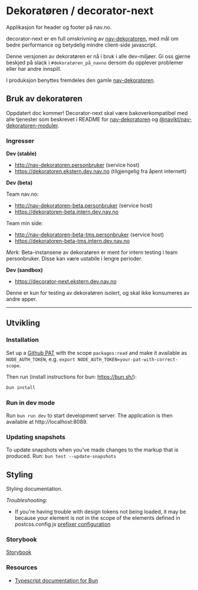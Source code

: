 # Dekoratøren / decorator-next
Applikasjon for header og footer på nav.no.

decorator-next er en full omskrivning av [nav-dekoratoren](https://github.com/navikt/nav-dekoratoren), med mål om bedre performance og betydelig mindre client-side javascript.

Denne versjonen av dekoratøren er nå i bruk i alle dev-miljøer. Gi oss gjerne beskjed på slack i `#dekoratøren_på_navno` dersom du opplever problemer eller har andre innspill.

I produksjon benyttes fremdeles den gamle [nav-dekoratoren](https://github.com/navikt/nav-dekoratoren).

## Bruk av dekoratøren

Oppdatert doc kommer! Decorator-next skal være bakoverkompatibel med alle tjenester som beskrevet i README for [nav-dekoratoren](https://github.com/navikt/nav-dekoratoren) og [@navikt/nav-dekoratoren-moduler](https://github.com/navikt/nav-dekoratoren-moduler#readme).

### Ingresser

**Dev (stable)**

-   http://nav-dekoratoren.personbruker (service host)
-   https://dekoratoren.ekstern.dev.nav.no (tilgjengelig fra åpent internett)

**Dev (beta)**

Team nav.no:

-   http://nav-dekoratoren-beta.personbruker (service host)
-   https://dekoratoren-beta.intern.dev.nav.no

Team min side:

-   http://nav-dekoratoren-beta-tms.personbruker (service host)
-   https://dekoratoren-beta-tms.intern.dev.nav.no

_Merk:_ Beta-instansene av dekoratøren er ment for intern testing i team personbruker. Disse kan være ustabile i lengre perioder.

**Dev (sandbox)**

- https://decorator-next.ekstern.dev.nav.no

Denne er kun for testing av dekoratøren isolert, og skal ikke konsumeres av andre apper.

---

## Utvikling

### Installation

Set up a [Github PAT](https://docs.github.com/en/authentication/keeping-your-account-and-data-secure/managing-your-personal-access-tokens) with the scope `packages:read` and make it available as `NODE_AUTH_TOKEN`, e.g. `export NODE_AUTH_TOKEN=your-pat-with-correct-scope`.

Then run (install instructions for bun: https://bun.sh/):

```bash
bun install
```

### Run in dev mode

Run `bun run dev` to start development server. The application is then available at http://localhost:8089.

### Updating snapshots

To update snapshots when you've made changes to the markup that is produced. Run: `bun test --update-snapshots`

## Styling

Styling documentation.

_Troubleshooting_:

-   If you're having trouble with design tokens not being loaded, it may be because your element is not in the scope of the elements defined in postcss.config.js [prefixer configuration](https://github.com/navikt/decorator-next/blob/main/packages/client/postcss.config.js)

### Storybook
[Storybook](https://navikt.github.io/decorator-next/?path=/docs/feedback-success--docs)

### Resources

-   [Typescript documentation for Bun](https://bun.sh/docs/typescript)
